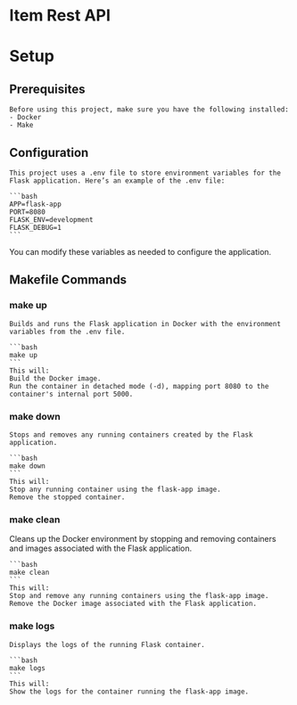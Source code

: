 # Item Rest API

# Setup
## Prerequisites
    Before using this project, make sure you have the following installed:
    - Docker
    - Make

## Configuration
    This project uses a .env file to store environment variables for the Flask application. Here’s an example of the .env file:

    ```bash
    APP=flask-app
    PORT=8080
    FLASK_ENV=development
    FLASK_DEBUG=1
    ```

You can modify these variables as needed to configure the application.

## Makefile Commands
### make up
    Builds and runs the Flask application in Docker with the environment variables from the .env file.

    ```bash
    make up
    ```
    This will:
    Build the Docker image.
    Run the container in detached mode (-d), mapping port 8080 to the container's internal port 5000.

### make down
    Stops and removes any running containers created by the Flask application.

    ```bash
    make down
    ```
    This will:
    Stop any running container using the flask-app image.
    Remove the stopped container.

### make clean
Cleans up the Docker environment by stopping and removing containers and images associated with the Flask application.

    ```bash
    make clean
    ```
    This will:
    Stop and remove any running containers using the flask-app image.
    Remove the Docker image associated with the Flask application.

### make logs
    Displays the logs of the running Flask container.

    ```bash
    make logs
    ```
    This will:
    Show the logs for the container running the flask-app image.
